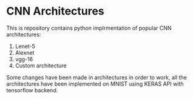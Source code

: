 # CNN Architectures

This is repository contains python implrmentation of popular CNN architectures:

1. Lenet-5
2. Alexnet
3. vgg-16 
4. Custom architecture

Some changes have been made in architectures in order to work, all the architectures have been implemented on MNIST using KERAS API with tensorflow backend.
